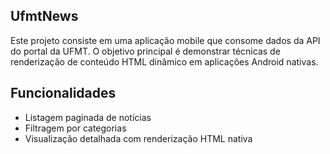 ## UfmtNews

Este projeto consiste em uma aplicação mobile que consome dados da API do portal da UFMT. O objetivo principal é demonstrar técnicas de renderização de conteúdo HTML dinâmico em aplicações Android nativas.

## Funcionalidades

- Listagem paginada de notícias
- Filtragem por categorias
- Visualização detalhada com renderização HTML nativa
